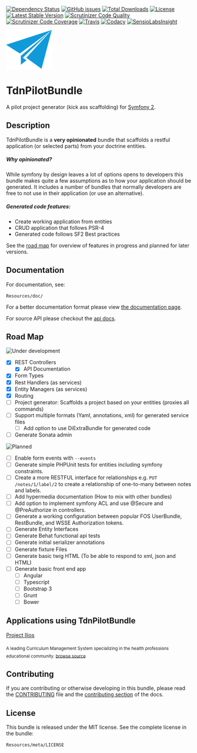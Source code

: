 [![Dependency Status][version eye shield]][version eye]
[![GitHub issues][github issues]][issues page]
[![Total Downloads][downloads shield]][packagist page]
[![License][license shield]][packagist page]
[![Latest Stable Version][latest version shield]][packagist page]
[![Scrutinizer Code Quality][scrutinizer score shield]][scrutinizer page]
[![Scrutinizer Code Coverage][scrutinizer coverage shield]][scrutinizer page]
[![Travis][travis build shield]][travis page]
[![Codacy][codacy shield]][codacy page]
[![SensioLabsInsight][sensio shield]][sensio page]

![Icon][pilot icon]

TdnPilotBundle
==============
A pilot project generator (kick ass scaffolding) for [Symfony 2][symfony 2].

Description
-----------
TdnPilotBundle is a <b>very opinionated</b> bundle that scaffolds
a restful application (or selected parts) from your doctrine entities.

##### Why opinionated?
While symfony by design leaves a lot of options opens to developers this bundle makes quite a
few assumptions as to how your application should be generated. It includes a number of bundles
that normally developers are free to not use in their application (or use an alternative).

##### Generated code features:
* Create working application from entities
* CRUD application that follows PSR-4
* Generated code follows SF2 Best practices

See the [road map](#road-map) for overview of features in progress and planned for later versions.

Documentation
-------------

For documentation, see:

    Resources/doc/

For a better documentation format please view [the documentation page].

For source API please checkout the [api docs].

Road Map
--------
![Under development][milestone shield]
- [x] REST Controllers
  - [x] API Documentation
- [x] Form Types
- [x] Rest Handlers (as services)
- [x] Entity Managers (as services)
- [x] Routing
- [ ] Project generator: Scaffolds a project based on your entities (proxies all commands)
- [ ] Support multiple formats (Yaml, annotations, xml) for generated service files
  - [ ] Add option to use DiExtraBundle for generated code
- [ ] Generate Sonata admin

![Planned][planned shield]
- [ ] Enable form events with `--events`
- [ ] Generate simple PHPUnit tests for entities including symfony constraints.
- [ ] Create a more RESTFUL interface for relationships e.g. `PUT /notes/1/label/2` 
  to create a relationship of one-to-many between notes and labels.
- [ ] Add hypermedia documentation (How to mix with other bundles)
- [ ] Add option to implement symfony ACL and use @Secure and @PreAuthorize in controllers.
- [ ] Generate a working configuration between popular FOS UserBundle, RestBundle, and WSSE Authorization tokens.
- [ ] Generate Entity Interfaces
- [ ] Generate Behat functional api tests
- [ ] Generate initial serializer annotations
- [ ] Generate fixture Files
- [ ] Generate basic twig HTML (To be able to respond to xml, json and HTML)
- [ ] Generate basic front end app
  - [ ] Angular
  - [ ] Typescript
  - [ ] Bootstrap 3
  - [ ] Grunt
  - [ ] Bower

Applications using TdnPilotBundle
---------------------------------
[Project Ilios][ilios project]

<sub>A leading Curriculum Management System specializing
 in the health professions educational community. [browse source][ilios core bundle]</sub>

Contributing
------------

If you are contributing or otherwise developing in this bundle, please read the [CONTRIBUTING](CONTRIBUTING.md) file
and the [contributing section] of the docs.

License
-------

This bundle is released under the MIT license. See the complete license in the
bundle:

    Resources/meta/LICENSE

[the documentation page]: https://thedevnetwork.github.io/TdnPilotBundle
[version eye shield]: https://www.versioneye.com/user/projects/54f6e619dd0a3627be000052/badge.svg?style=flat-square
[version eye]: https://www.versioneye.com/user/projects/54f6e619dd0a3627be000052
[github issues]: https://img.shields.io/github/issues/thedevnetwork/tdnpilotbundle.svg?style=flat-square
[issues page]: https://github.com/thedevnetwork/TdnPilotBundle/issues
[downloads shield]: https://img.shields.io/packagist/dt/tdn/pilotbundle.svg?style=flat-square
[packagist page]: https://packagist.org/packages/tdn/pilotbundle
[license shield]: https://img.shields.io/packagist/l/tdn/pilotbundle.svg?style=flat-square
[latest version shield]: https://img.shields.io/packagist/v/tdn/pilotbundle.svg?style=flat-square
[scrutinizer score shield]: https://img.shields.io/scrutinizer/g/TheDevNetwork/TdnPilotBundle.svg?style=flat-square
[scrutinizer page]: https://scrutinizer-ci.com/g/TheDevNetwork/TdnPilotBundle
[scrutinizer coverage shield]: https://img.shields.io/scrutinizer/coverage/g/TheDevNetwork/TdnPilotBundle.svg?style=flat-square
[travis build shield]: https://img.shields.io/travis/TheDevNetwork/TdnPilotBundle.svg?style=flat-square
[travis page]: https://travis-ci.org/TheDevNetwork/TdnPilotBundle
[codacy shield]: https://img.shields.io/codacy/9a9be3063c8d44ca8709497469e3d097.svg?style=flat-square
[codacy page]: https://www.codacy.com/public/vpassapera/TdnPilotBundle_2
[sensio shield]: https://insight.sensiolabs.com/projects/84a6a21c-83e0-4f21-a66f-838d1ddc5e07/mini.png
[sensio page]: https://insight.sensiolabs.com/projects/84a6a21c-83e0-4f21-a66f-838d1ddc5e07
[pilot icon]: https://raw.githubusercontent.com/TheDevNetwork/Aux/master/images/icon_plane.png
[milestone shield]: https://img.shields.io/badge/milestone-1.0.0-green.svg
[symfony 2]: http://symfony.com
[note]: https://img.shields.io/badge/note-*-orange.svg
[planned shield]: https://img.shields.io/badge/status-planned-5F9FDE.svg
[ilios core bundle]: https://github.com/ilios/ilios/tree/master/src/Ilios/CoreBundle
[ilios project]: https://github.com/ilios/ilios
[contributing section]: https://thedevnetwork.github.io/TdnPilotBundle/_static/docs/contributing/index.html
[api docs]: https://thedevnetwork.github.io/TdnPilotBundle/_static/api/index.html
